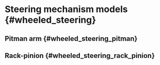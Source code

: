 Steering mechanism models {#wheeled_steering}
=============================================

## Pitman arm {#wheeled_steering_pitman}

## Rack-pinion {#wheeled_steering_rack_pinion}
